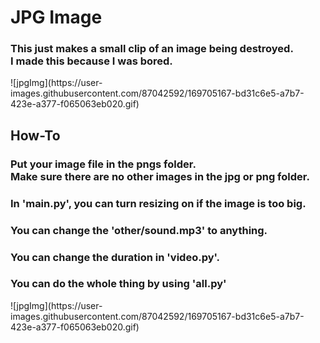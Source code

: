<h1>JPG Image</h1>
<h3>This just makes a small clip of an image being destroyed.<br>I made this because I was bored.</h3>
![jpgImg](https://user-images.githubusercontent.com/87042592/169705167-bd31c6e5-a7b7-423e-a377-f065063eb020.gif)
<br>
<h2>How-To</h2![jpgImg](https://user-images.githubusercontent.com/87042592/169705129-ae5fd0b7-c5ac-4a65-9ecc-ff71b3e51c27.gif)
>
<h3>Put your image file in the pngs folder.<br>Make sure there are no other images in the jpg or png folder.</h3>
<h3>In 'main.py', you can turn resizing on if the image is too big.</h3>
<h3>You can change the 'other/sound.mp3' to anything.</h3>
<h3>You can change the duration in 'video.py'.</b3>
<br>
<h3>You can do the whole thing by using 'all.py'</h3>
![jpgImg](https://user-images.githubusercontent.com/87042592/169705167-bd31c6e5-a7b7-423e-a377-f065063eb020.gif)

